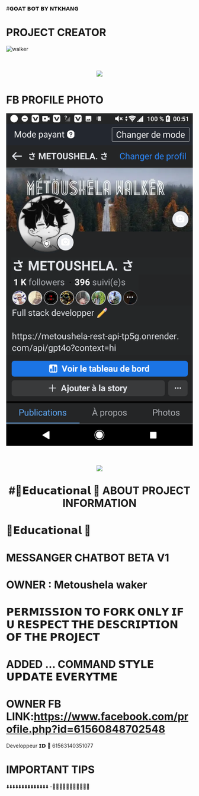 #𝗚𝗢𝗔𝗧 𝗕𝗢𝗧 𝗕𝗬 𝗡𝗧𝗞𝗛𝗔𝗡𝗚
# PROJECT CREATOR</h1>
<img src="https://i.imgur.com/e35P0ow.jpeg" alt="walker">
<h1 align="center"><img src="./dashboard/images/logo-non-bg.png" width="22px"> 

# FB PROFILE PHOTO</h1>
<img src="./dashboard/images/megan.png" alt="banner">
<h1 align="center"><img src="./dashboard/images/logo-non-bg.png" width="22px"> 
 
  #💨𝗘𝗱𝘂𝗰𝗮𝘁𝗶𝗼𝗻𝗮𝗹 💨  ABOUT PROJECT INFORMATION</h1>

# 💨𝗘𝗱𝘂𝗰𝗮𝘁𝗶𝗼𝗻𝗮𝗹 💨
# MESSANGER CHATBOT BETA V1
# OWNER : Metoushela waker
# 𝗣𝗘𝗥𝗠𝗜𝗦𝗦𝗜𝗢𝗡 𝗧𝗢 𝗙𝗢𝗥𝗞 𝗢𝗡𝗟𝗬 𝗜𝗙 𝗨 𝗥𝗘𝗦𝗣𝗘𝗖𝗧 𝗧𝗛𝗘 𝗗𝗘𝗦𝗖𝗥𝗜𝗣𝗧𝗜𝗢𝗡 𝗢𝗙 𝗧𝗛𝗘 𝗣𝗥𝗢𝗝𝗘𝗖𝗧
# ADDED ... COMMAND 𝗦𝗧𝗬𝗟𝗘 𝗨𝗣𝗗𝗔𝗧𝗘 𝗘𝗩𝗘𝗥𝗬𝗧𝗠𝗘
# OWNER FB LINK:https://www.facebook.com/profile.php?id=61560848702548
Developpeur 𝗜𝗗 💬
61563140351077
# IMPORTANT TIPS
⬇️⬇️⬇️⬇️⬇️⬇️⬇️⬇️⬇️⬇️⬇️⬇️⬇️⬇️
-🔵🔵🔵🔵🔵🔵🔵🔵🔵🔵🔵
